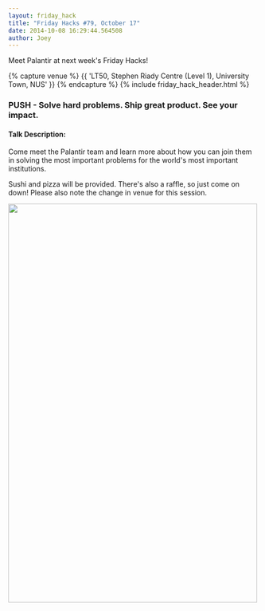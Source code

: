 ```yaml
---
layout: friday_hack
title: "Friday Hacks #79, October 17"
date: 2014-10-08 16:29:44.564508
author: Joey
---
```


Meet Palantir at next week's Friday Hacks!

{% capture venue %}
    {{ 'LT50, Stephen Riady Centre (Level 1), University Town, NUS' }}
{% endcapture %}
{% include friday_hack_header.html %}

### PUSH - Solve hard problems. Ship great product. See your impact.

#### Talk Description:

Come meet the Palantir team and learn more about how you can join them in solving the most important problems for the world's most important institutions.

Sushi and pizza will be provided. There's also a raffle, so just come on down! Please also note the change in venue for this session.

<div>
<a href="https://fbcdn-sphotos-b-a.akamaihd.net/hphotos-ak-xpa1/t31.0-8/10669379_763683617023407_6196031159481319998_o.png"><img class="inline-img" alt="" src="https://fbcdn-sphotos-b-a.akamaihd.net/hphotos-ak-xpa1/t31.0-8/10669379_763683617023407_6196031159481319998_o.png" width="500" height="800" /></a>
</div>